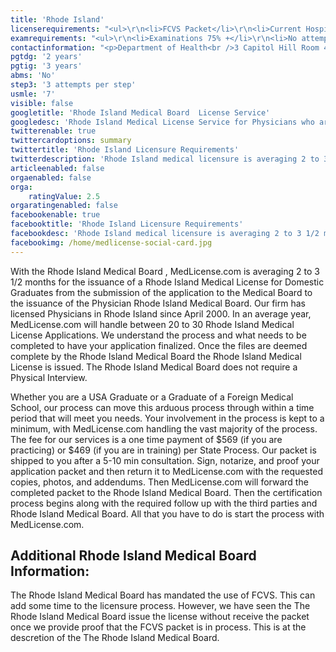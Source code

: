 ```yaml
---
title: 'Rhode Island'
licenserequirements: "<ul>\r\n<li>FCVS Packet</li>\r\n<li>Current Hospital Administrator Reference form</li>\r\n<li>All State Medical Licenses (past/present)</li>\r\n<li>Criminal Background Check</li>\r\n<li>Chief of Staff Reference form</li>\r\n<li>2 Physician Reference forms</li>\r\n<li>NPDB-HIPDB</li>\r\n</ul>"
examrequirements: "<ul>\r\n<li>Examinations 75% +</li>\r\n<li>No attempt limit Step 3 of the USMLE</li>\r\n<li>7 year limit - USMLE</li>\r\n<li>2 year PGY for USA Grads</li>\r\n<li>3 year PGY for International Grads</li>\r\n<li>No 10 year rule or SPEX</li>\r\n<li>State Exam Accepted if Pre-1975</li>\r\n</ul>"
contactinformation: "<p>Department of Health<br />3 Capitol Hill Room 401<br />Providence, RI 02908<br />Phone: (401) 222-3855<br />Fax: (401) 222-2158</p>\r\n<p><a href=\"http://www.health.ri.gov/\">http://www.health.ri.gov</a></p>"
pgtdg: '2 years'
pgtig: '3 years'
abms: 'No'
step3: '3 attempts per step'
usmle: '7'
visible: false
googletitle: 'Rhode Island Medical Board  License Service'
googledesc: 'Rhode Island Medical License Service for Physicians who are seeking a Medical Licensing Company to assist with the expediting of the application process'
twitterenable: true
twittercardoptions: summary
twittertitle: 'Rhode Island Licensure Requirements'
twitterdescription: 'Rhode Island medical licensure is averaging 2 to 3 1/2 months for Domestic Graduates from the submission of the application to the Medical Board to the issuance of the Physician Rhode Island Medical Board. The Rhode Island Medical Board has mandated use of FCVS, which can add time to the process.'
articleenabled: false
orgaenabled: false
orga:
    ratingValue: 2.5
orgaratingenabled: false
facebookenable: true
facebooktitle: 'Rhode Island Licensure Requirements'
facebookdesc: 'Rhode Island medical licensure is averaging 2 to 3 1/2 months for Domestic Graduates from the submission of the application to the Medical Board to the issuance of the Physician Rhode Island Medical Board. The Rhode Island Medical Board has mandated use of FCVS, which can add time to the process.'
facebookimg: /home/medlicense-social-card.jpg
---
```


<p>With the Rhode Island Medical Board , MedLicense.com is averaging 2 to 3 1/2 months for the issuance of a Rhode Island Medical License for Domestic Graduates from the submission of the application to the Medical Board to the issuance of the Physician Rhode Island Medical Board. Our firm has licensed Physicians in Rhode Island since April 2000. In an average year, MedLicense.com will handle between 20 to 30 Rhode Island Medical License Applications. We understand the process and what needs to be completed to have your application finalized. Once the files are deemed complete by the Rhode Island Medical Board the Rhode Island Medical License is issued. The Rhode Island Medical Board does not require a Physical Interview.</p>
<p>Whether you are a USA Graduate or a Graduate of a Foreign Medical School, our process can move this arduous process through within a time period that will meet you needs. Your involvement in the process is kept to a minimum, with MedLicense.com handling the vast majority of the process. The fee for our services is a one time payment of $569 (if you are practicing) or $469 (if you are in training) per State Process. Our packet is shipped to you after a 5-10 min consultation. Sign, notarize, and proof your application packet and then return it to MedLicense.com with the requested copies, photos, and addendums. Then MedLicense.com will forward the completed packet to the Rhode Island Medical Board. Then the certification process begins along with the required follow up with the third parties and Rhode Island Medical Board. All that you have to do is start the process with MedLicense.com.</p>
<h2 id="mcetoc_1ce9h7ji20">Additional Rhode Island Medical Board Information:</h2>
<p>The Rhode Island Medical Board has mandated the use of FCVS. This can add some time to the licensure process. However, we have seen the The Rhode Island Medical Board issue the license without receive the packet once we provide proof that the FCVS packet is in process. This is at the descretion of the The Rhode Island Medical Board.</p>